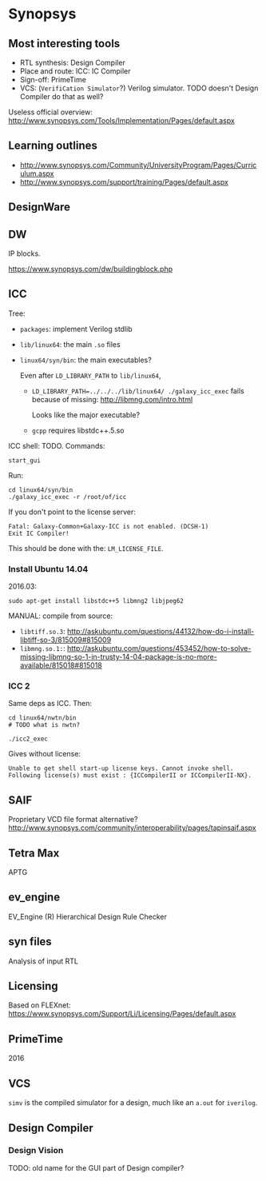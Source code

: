 # Synopsys

## Most interesting tools

- RTL synthesis: Design Compiler
- Place and route: ICC: IC Compiler
- Sign-off: PrimeTime
- VCS: (`VerifiCation Simulator`?) Verilog simulator. TODO doesn't Design Compiler do that as well?

Useless official overview: http://www.synopsys.com/Tools/Implementation/Pages/default.aspx

## Learning outlines

- http://www.synopsys.com/Community/UniversityProgram/Pages/Curriculum.aspx
- http://www.synopsys.com/support/training/Pages/default.aspx

## DesignWare

## DW

IP blocks.

https://www.synopsys.com/dw/buildingblock.php

## ICC

Tree:

- `packages`: implement Verilog stdlib
- `lib/linux64`: the main `.so` files
- `linux64/syn/bin`: the main executables?

    Even after `LD_LIBRARY_PATH` to `lib/linux64`,

    - `LD_LIBRARY_PATH=../../../lib/linux64/ ./galaxy_icc_exec` fails because of missing: http://libmng.com/intro.html

        Looks like the major executable?

    - `gcpp` requires libstdc++.5.so

ICC shell: TODO. Commands:

    start_gui

Run:

    cd linux64/syn/bin
    ./galaxy_icc_exec -r /root/of/icc

If you don't point to the license server:

    Fatal: Galaxy-Common+Galaxy-ICC is not enabled. (DCSH-1)
    Exit IC Compiler!

This should be done with the: `LM_LICENSE_FILE`.

### Install Ubuntu 14.04

2016.03:

    sudo apt-get install libstdc++5 libmng2 libjpeg62

MANUAL: compile from source:

- `libtiff.so.3`: <http://askubuntu.com/questions/44132/how-do-i-install-libtiff-so-3/815009#815009>
- `libmng.so.1:`: <http://askubuntu.com/questions/453452/how-to-solve-missing-libmng-so-1-in-trusty-14-04-package-is-no-more-available/815018#815018>

### ICC 2

Same deps as ICC. Then:

    cd linux64/nwtn/bin
    # TODO what is nwtn?

    ./icc2_exec

Gives without license:

    Unable to get shell start-up license keys. Cannot invoke shell. Following license(s) must exist : {ICCompilerII or ICCompilerII-NX}.

## SAIF

Proprietary VCD file format alternative? http://www.synopsys.com/community/interoperability/pages/tapinsaif.aspx

## Tetra Max

APTG

## ev_engine

EV_Engine (R) Hierarchical Design Rule Checker

## syn files

Analysis of input RTL

## Licensing

Based on FLEXnet: <https://www.synopsys.com/Support/Li/Licensing/Pages/default.aspx>


## PrimeTime

2016

## VCS

`simv` is the compiled simulator for a design, much like an `a.out` for `iverilog`.

## Design Compiler

### Design Vision

TODO: old name for the GUI part of Design compiler?
